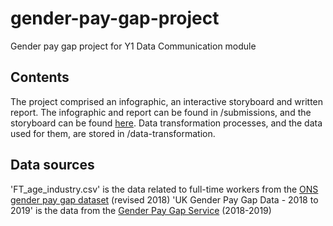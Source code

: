 # gender-pay-gap-project
Gender pay gap project for Y1 Data Communication module

## Contents

The project comprised an infographic, an interactive storyboard and written report. The infographic and report can be found in /submissions, and the storyboard can be found [here](https://www.arcgis.com/apps/Cascade/index.html?appid=a159f5952f8c4292ba396468d94f14f7). Data transformation processes, and the data used for them, are stored in /data-transformation.

## Data sources

'FT_age_industry.csv' is the data related to full-time workers from the [ONS gender pay gap dataset](https://www.ons.gov.uk/employmentandlabourmarket/peopleinwork/earningsandworkinghours/datasets/annualsurveyofhoursandearningsashegenderpaygaptables) (revised 2018)
'UK Gender Pay Gap Data - 2018 to 2019' is the data from the [Gender Pay Gap Service](https://gender-pay-gap.service.gov.uk/viewing/download) (2018-2019)

